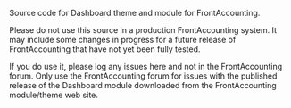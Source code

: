 Source code for Dashboard theme and module for FrontAccounting.

Please do not use this source in a production FrontAccounting system. It may include some changes in progress for a future release of FrontAccounting that have not yet been fully tested.

If you do use it, please log any issues here and not in the FrontAccounting forum. Only use the FrontAccounting forum for issues with the published release of the Dashboard module downloaded from the FrontAccounting module/theme web site.